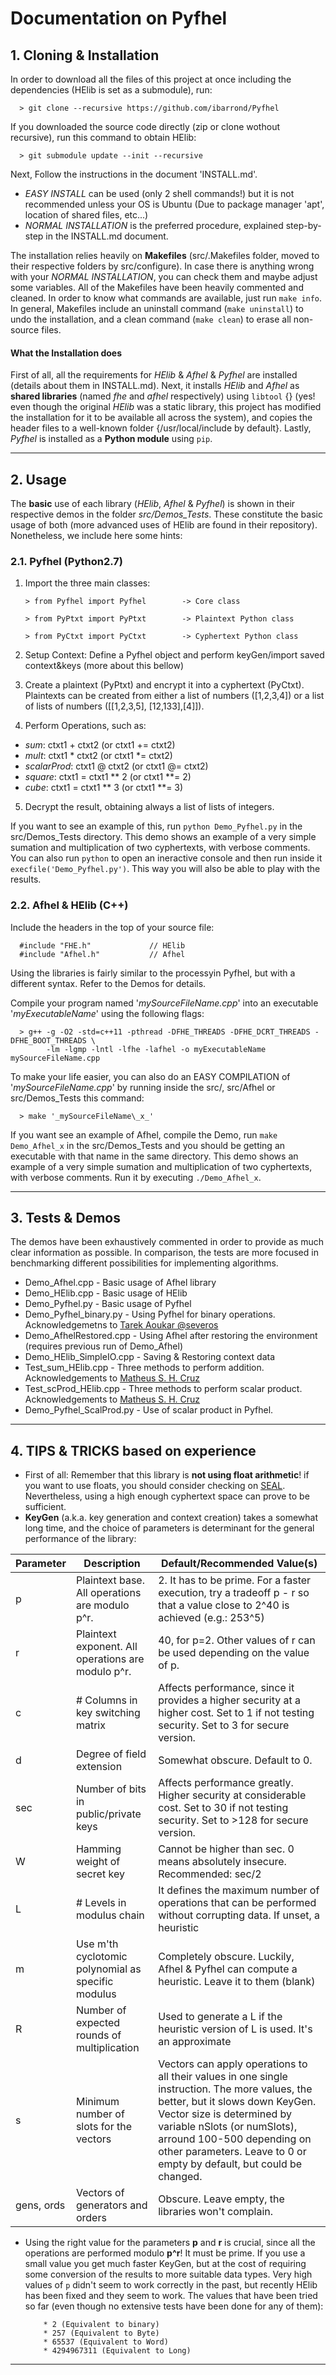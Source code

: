 # Documentation on Pyfhel

## 1. Cloning & Installation
In order to download all the files of this project at once including the dependencies (HElib is set as a submodule), run:
      
      > git clone --recursive https://github.com/ibarrond/Pyfhel

If you downloaded the source code directly (zip or clone wothout recursive), run this command to obtain HElib:

      > git submodule update --init --recursive

Next, Follow the instructions in the document 'INSTALL.md'. 

- *EASY INSTALL* can be used (only 2 shell commands!) but it is not recommended unless your OS is Ubuntu (Due to package manager 'apt', location of shared files, etc...)
- *NORMAL INSTALLATION* is the preferred procedure, explained step-by-step in the INSTALL.md document.

The installation relies heavily on **Makefiles** (src/.Makefiles folder, moved to their respective folders by src/configure). In case there is anything wrong with your *NORMAL INSTALLATION*, you can check them and maybe adjust some variables. All of the Makefiles have been heavily commented and cleaned. In order to know what commands are available, just run `make info`. In general, Makefiles include an uninstall command (`make uninstall`) to undo the installation, and a clean command (`make clean`) to erase all non-source files.
     
#### What the Installation does
First of all, all the requirements for *HElib* & *Afhel* & *Pyfhel* are installed (details about them in INSTALL.md). Next, it installs *HElib* and *Afhel* as **shared libraries** (named _fhe_ and _afhel_ respectively) using `libtool` {} (yes! even though the original *HElib* was a static library, this project has modified the installation for it to be available all across the system), and copies the header files to a well-known folder {/usr/local/include by default}. Lastly, *Pyfhel* is installed as a **Python module** using `pip`.

---------------

## 2. Usage

The **basic** use of each library (*HElib*, *Afhel* & *Pyfhel*) is shown in their respective demos in the folder _src/Demos\_Tests_. These constitute the basic usage of both (more advanced uses of HElib are found in their repository). Nonetheless, we include here some hints:

### 2.1. Pyfhel (Python2.7)
1. Import the three main classes:

       > from Pyfhel import Pyfhel        -> Core class
      
       > from PyPtxt import PyPtxt        -> Plaintext Python class 
       
       > from PyCtxt import PyCtxt        -> Cyphertext Python class

2. Setup Context: Define a Pyfhel object and perform keyGen/import saved context&keys (more about this bellow)

3. Create a plaintext (PyPtxt) and encrypt it into a cyphertext (PyCtxt). Plaintexts can be created from either a list of numbers ([1,2,3,4]) or a list of lists of numbers ([[1,2,3,5], [12,133],[4]]).

4. Perform Operations, such as:
- *sum*: ctxt1 + ctxt2 (or ctxt1 += ctxt2)
- *mult*: ctxt1 * ctxt2 (or ctxt1 \*= ctxt2)
- *scalarProd*: ctxt1 @ ctxt2 (or ctxt1 @= ctxt2)
- *square*: ctxt1 = ctxt1 ** 2 (or ctxt1 \*\*= 2)
- *cube*: ctxt1 = ctxt1 ** 3 (or ctxt1 \*\*= 3)

5. Decrypt the result, obtaining always a list of lists of integers.

If you want to see an example of this, run `python Demo_Pyfhel.py` in the src/Demos_Tests directory. This demo shows an example of a very simple sumation and multiplication of two cyphertexts, with verbose comments. You can also run `python` to open an ineractive console and then run inside it `execfile('Demo_Pyfhel.py')`. This way you will also be able to play with the results. 

### 2.2. Afhel & HElib (C++)
Include the headers in the top of your source file:

      #include "FHE.h"             // HElib 
      #include "Afhel.h"           // Afhel
      
Using the libraries is fairly similar to the processyin Pyfhel, but with a different syntax. Refer to the Demos for details.      
      
Compile your program named '_mySourceFileName.cpp_' into an executable '_myExecutableName_' using the following flags: 

      > g++ -g -O2 -std=c++11 -pthread -DFHE_THREADS -DFHE_DCRT_THREADS -DFHE_BOOT_THREADS \
            -lm -lgmp -lntl -lfhe -lafhel -o myExecutableName mySourceFileName.cpp

To make your life easier, you can also do an EASY COMPILATION of '_mySourceFileName.cpp_' by running inside the src/, src/Afhel or src/Demos_Tests this command:
      
      > make '_mySourceFileName\_x_'

If you want see an example of Afhel, compile the Demo, run `make Demo_Afhel_x` in the src/Demos_Tests and you should be getting an executable with that name in the same directory. This demo shows an example of a very simple sumation and multiplication of two cyphertexts, with verbose comments. Run it by executing `./Demo_Afhel_x`.

----------------------------------

## 3. Tests & Demos

The demos have been exhaustively commented in order to provide as much clear information as possible. In comparison, the tests are more focused in benchmarking different possibilities for implementing algorithms.
- Demo_Afhel.cpp - Basic usage of Afhel library
- Demo_HElib.cpp - Basic usage of HElib
- Demo\_Pyfhel.py - Basic usage of Pyfhel
- Demo\_Pyfhel\_binary.py - Using Pyfhel for binary operations. Acknowledgemetns to [Tarek Aoukar @severos](https://github.com/severos)
- Demo\_AfhelRestored.cpp - Using Afhel after restoring the environment (requires previous run of Demo\_Afhel)
- Demo\_HElib\_SimpleIO.cpp - Saving & Restoring context data
- Test\_sum\_HElib.cpp - Three methods to perform addition. Acknowledgements to [Matheus S. H. Cruz](https://github.com/mshcruz/SumEncryptedVectors)
- Test\_scProd\_HElib.cpp - Three methods to perform scalar product. Acknowledgements to [Matheus S. H. Cruz](https://github.com/mshcruz/ScalarProductFHE) 
- Demo\_Pyfhel\_ScalProd.py - Use of scalar product in Pyfhel.

-------------------------------------

## 4. TIPS & TRICKS based on experience

* First of all: Remember that this library is **not using float arithmetic**! if you want to use floats, you should consider checking on [SEAL]( http://sealcrypto.org/). Nevertheless, using a high enough cyphertext space can prove to be sufficient.
* **KeyGen** (a.k.a. key generation and context creation) takes a somewhat long time, and the choice of parameters is determinant for the general performance of the library:

| Parameter  | Description                                        | Default/Recommended Value(s)                                                                                                                                                                                                                                                                         |
|------------|----------------------------------------------------|------------------------------------------------------------------------------------------------------------------------------------------------------------------------------------------------------------------------------------------------------------------------------------------------------|
| p          | Plaintext base. All operations are modulo p^r.     | 2. It has to be prime. For a faster execution, try a tradeoff p - r so that a value close to 2^40 is achieved (e.g.: 253^5)                                                                                                                                 |
| r          | Plaintext exponent. All operations are modulo p^r. | 40, for p=2. Other values of r can be used depending on the value of p.                                                                                                                                                                                                                                                        |
| c          | # Columns in key switching matrix                  | Affects performance, since it provides a higher security at a higher cost. Set to 1 if not testing security. Set to 3 for secure version.                                                                                                                                                            |
| d          | Degree of field extension                          | Somewhat obscure. Default to 0.                                                                                                                                                                                                                                                                      |
| sec        | Number of bits in public/private keys              | Affects performance greatly. Higher security at considerable cost. Set to 30 if not testing security. Set to >128 for secure version.                                                                                                                                                                |
| W          | Hamming weight of  secret key                      | Cannot be higher than sec. 0 means absolutely insecure. Recommended: sec/2                                                                                                                                                                                                                           |
| L          | # Levels in modulus chain                          | It defines the maximum number of operations that can be performed without corrupting data. If unset, a heuristic                                                                                                                                                                                     |
| m          | Use m'th cyclotomic polynomial as specific modulus | Completely obscure. Luckily, Afhel & Pyfhel can compute a heuristic. Leave it to them (blank)                                                                                                                                                                                                        |
| R          | Number of expected rounds of multiplication        | Used to generate a L if the heuristic version of L is used. It's an approximate                                                                                                                                                                                                                      |
| s          | Minimum number of slots for the vectors            | Vectors can apply operations to all their values in one single instruction. The more values, the better, but it slows down KeyGen. Vector size is determined by variable nSlots (or numSlots), arround 100-500 depending on other parameters. Leave to 0 or empty by default, but could be changed.  |
| gens, ords | Vectors of generators and orders                   | Obscure. Leave empty, the libraries won't complain.                                                                                                                                                                                                                                                  |

* Using the right value for the parameters **p** and **r** is crucial, since all the operations are performed modulo **p^r**! It must be prime. If you use a small value you get much faster KeyGen, but at the cost of requiring some conversion of the results to more suitable data types. Very high values of `p` didn't seem to work correctly in the past, but recently HElib has been fixed and they seem to work. The values that have been tried so far (even though no extensive tests have been done for any of them):
          
          * 2 (Equivalent to binary)
          * 257 (Equivalent to Byte)
          * 65537 (Equivalent to Word)
          * 4294967311 (Equivalent to Long)

----------------------------------
